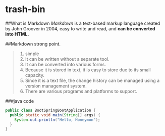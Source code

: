 # trash-bin
##What is Markdown
*Markdown* is a text-based markup language created by John Groover in 2004, easy to write and read, and **can be converted into HTML.**

##Markdown strong point.
>1. simple
>2. It can be written without a separate tool.
>3. It can be converted into various forms.
>4. Because it is stored in text, it is easy to store due to its small capacity.
>5. Since it is a text file, the change history can be managed using a version management system.
>6. There are various programs and platforms to support.

###java code

```java
public class BootSpringBootApplication {
  public static void main(String[] args) {
    System.out.println("Hello, Honeymon");
  }
}
```

